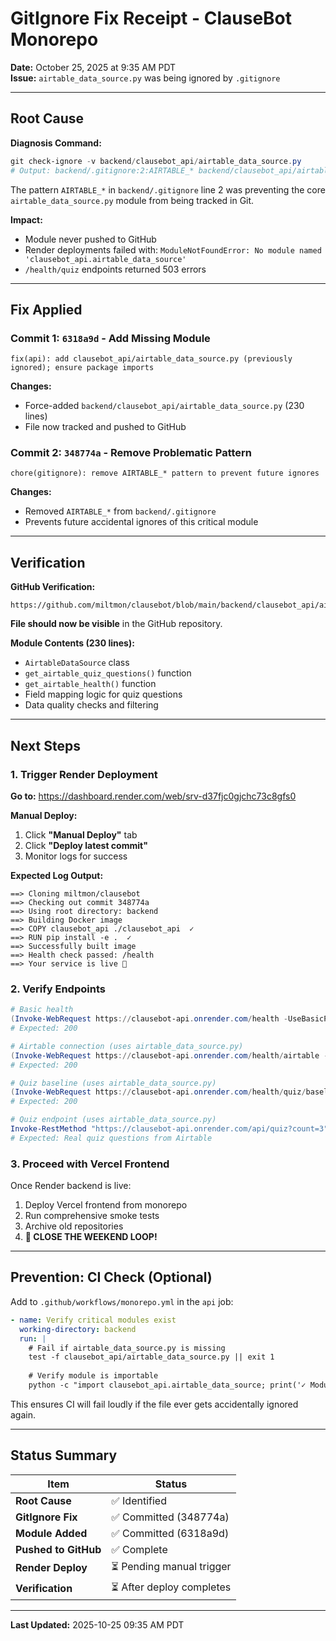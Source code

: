 # GitIgnore Fix Receipt - ClauseBot Monorepo

**Date:** October 25, 2025 at 9:35 AM PDT  
**Issue:** `airtable_data_source.py` was being ignored by `.gitignore`

---

## Root Cause

**Diagnosis Command:**
```powershell
git check-ignore -v backend/clausebot_api/airtable_data_source.py
# Output: backend/.gitignore:2:AIRTABLE_* backend/clausebot_api/airtable_data_source.py
```

The pattern `AIRTABLE_*` in `backend/.gitignore` line 2 was preventing the core `airtable_data_source.py` module from being tracked in Git.

**Impact:**
- Module never pushed to GitHub
- Render deployments failed with: `ModuleNotFoundError: No module named 'clausebot_api.airtable_data_source'`
- `/health/quiz` endpoints returned 503 errors

---

## Fix Applied

### Commit 1: `6318a9d` - Add Missing Module
```
fix(api): add clausebot_api/airtable_data_source.py (previously ignored); ensure package imports
```

**Changes:**
- Force-added `backend/clausebot_api/airtable_data_source.py` (230 lines)
- File now tracked and pushed to GitHub

### Commit 2: `348774a` - Remove Problematic Pattern
```
chore(gitignore): remove AIRTABLE_* pattern to prevent future ignores
```

**Changes:**
- Removed `AIRTABLE_*` from `backend/.gitignore`
- Prevents future accidental ignores of this critical module

---

## Verification

**GitHub Verification:**
```
https://github.com/miltmon/clausebot/blob/main/backend/clausebot_api/airtable_data_source.py
```

**File should now be visible** in the GitHub repository.

**Module Contents (230 lines):**
- `AirtableDataSource` class
- `get_airtable_quiz_questions()` function
- `get_airtable_health()` function
- Field mapping logic for quiz questions
- Data quality checks and filtering

---

## Next Steps

### 1. Trigger Render Deployment

**Go to:** https://dashboard.render.com/web/srv-d37fjc0gjchc73c8gfs0

**Manual Deploy:**
1. Click **"Manual Deploy"** tab
2. Click **"Deploy latest commit"**
3. Monitor logs for success

**Expected Log Output:**
```
==> Cloning miltmon/clausebot
==> Checking out commit 348774a
==> Using root directory: backend
==> Building Docker image
==> COPY clausebot_api ./clausebot_api  ✓
==> RUN pip install -e .  ✓
==> Successfully built image
==> Health check passed: /health
==> Your service is live 🎉
```

### 2. Verify Endpoints

```powershell
# Basic health
(Invoke-WebRequest https://clausebot-api.onrender.com/health -UseBasicParsing).StatusCode
# Expected: 200

# Airtable connection (uses airtable_data_source.py)
(Invoke-WebRequest https://clausebot-api.onrender.com/health/airtable -UseBasicParsing).StatusCode
# Expected: 200

# Quiz baseline (uses airtable_data_source.py)
(Invoke-WebRequest https://clausebot-api.onrender.com/health/quiz/baseline -UseBasicParsing).StatusCode
# Expected: 200

# Quiz endpoint (uses airtable_data_source.py)
Invoke-RestMethod "https://clausebot-api.onrender.com/api/quiz?count=3"
# Expected: Real quiz questions from Airtable
```

### 3. Proceed with Vercel Frontend

Once Render backend is live:
1. Deploy Vercel frontend from monorepo
2. Run comprehensive smoke tests
3. Archive old repositories
4. **🎉 CLOSE THE WEEKEND LOOP!**

---

## Prevention: CI Check (Optional)

Add to `.github/workflows/monorepo.yml` in the `api` job:

```yaml
- name: Verify critical modules exist
  working-directory: backend
  run: |
    # Fail if airtable_data_source.py is missing
    test -f clausebot_api/airtable_data_source.py || exit 1
    
    # Verify module is importable
    python -c "import clausebot_api.airtable_data_source; print('✓ Module imports successfully')"
```

This ensures CI will fail loudly if the file ever gets accidentally ignored again.

---

## Status Summary

| Item | Status |
|------|--------|
| **Root Cause** | ✅ Identified |
| **GitIgnore Fix** | ✅ Committed (348774a) |
| **Module Added** | ✅ Committed (6318a9d) |
| **Pushed to GitHub** | ✅ Complete |
| **Render Deploy** | ⏳ Pending manual trigger |
| **Verification** | ⏳ After deploy completes |

---

**Last Updated:** 2025-10-25 09:35 AM PDT


